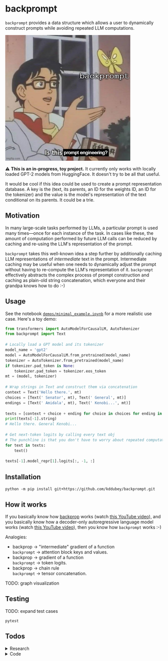 # backprompt

`backprompt` provides a data structure which allows a user to dynamically construct
prompts while avoiding repeated LLM computations.

<img src="meme.jpg" alt="meme" width="400"/>

<br>

⚠️ **This is an in-progress, toy project.** It currently only works with locally loaded
GPT-2 models from HuggingFace. It doesn't try to be all that useful.

It would be cool if this idea could be used to create a prompt representation database.
A key is the (text, its parents, an ID for the weights ID, an ID for the tokenizer) and
the value is the model's representation of the text conditional on its parents. It could
be a trie.


## Motivation

In many large-scale tasks performed by LLMs, a particular prompt is used many times—once
for each instance of the task. In cases like these, the amount of computation performed
by future LLM calls can be reduced by caching and re-using the LLM's representation of
the prompt.

`backprompt` takes this well-known idea a step further by additionally caching LLM
representations of *intermediate* text in the prompt. Intermediate caching may be useful
when one needs to dynamically adjust the prompt without having to re-compute the LLM's
representation of it. `backprompt` effectively abstracts the complex process of prompt
construction and caching as plain-old string concatenation, which everyone and their
grandpa knows how to do :-)


## Usage

See the notebook
[`demos/minimal_example.ipynb`](https://github.com/kddubey/backprompt/blob/main/demos/minimal_example.ipynb)
for a more realistic use case. Here's a toy demo:

```python
from transformers import AutoModelForCausalLM, AutoTokenizer
from backprompt import Text

# Locally load a GPT model and its tokenizer
model_name = 'gpt2'
model = AutoModelForCausalLM.from_pretrained(model_name)
tokenizer = AutoTokenizer.from_pretrained(model_name)
if tokenizer.pad_token is None:
    tokenizer.pad_token = tokenizer.eos_token
mt = (model, tokenizer)

# Wrap strings in Text and construct them via concatenation
context = Text('Hello there.', mt)
choices = [Text(' Senator', mt), Text(' General', mt)]
endings = [Text(' Amidala', mt), Text(' Kenobi...', mt)]

texts = [context + choice + ending for choice in choices for ending in endings]
print(texts[-1].string)
# Hello there. General Kenobi...

# Get next-token logits by calling every text obj
# The punchline is that you don't have to worry about repeated computation
for text in texts:
    text()

texts[-1].model_repr[1].logits[:, -1, :]
```


## Installation

```
python -m pip install git+https://github.com/kddubey/backprompt.git
```


## How it works

If you basically know how [backprop](https://en.wikipedia.org/wiki/Backpropagation)
works (watch [this YouTube video](https://www.youtube.com/watch?v=VMj-3S1tku0)), and you
basically know how a decoder-only autoregressive language model works (watch [this
YouTube video](https://www.youtube.com/watch?v=kCc8FmEb1nY)), then you know how
`backprompt` works :-)

Analogies:
  - backprop &rarr; "intermediate" gradient of a function<br>
    `backprompt` &rarr; attention block keys and values.
  - backprop &rarr; gradient of a function<br>
    `backprompt` &rarr; token logits.
  - backprop &rarr; chain rule<br>
    `backprompt` &rarr; tensor concatenation.

TODO: graph visualization


## Testing

TODO: expand test cases

```
pytest
```


## Todos

<details>
<summary>Research</summary>

- [ ] What's the computational complexity of using past keys and values wrt # tokens?
- [ ] What's it gonna take to create a DB? It'd be (a non-character-level) trie with a
  key-value interface

</details>

<details>
<summary>Code</summary>

- [ ] Expand tests
  - [ ] More autoregressive LMs
  - [ ] More string breakdowns
- [ ] Graph visualization
- [ ] Allow for frozen representations / custom independencies in the graph
- [ ] Batching
- [ ] Eager mode
- [ ] `ModelRepr` dataclass for convenience
    - [ ] Add and update a `token_logprobs` attribute to the LM output obj
    - [ ] By default, only keep last (non-pad) token's logits in the LM output obj
- [ ] Documentation?

</details>

